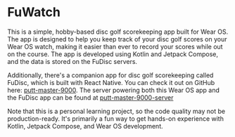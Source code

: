 # FuWatch
This is a simple, hobby-based disc golf scorekeeping app built for Wear OS. The app is designed to help you keep track of your disc golf scores on your Wear OS watch, making it easier than ever
to record your scores while out on the course. The app is developed using Kotlin and Jetpack Compose, and the data is stored on the FuDisc servers.

Additionally, there's a companion app for disc golf scorekeeping called FuDisc, which is built with React Native. You can check it out on GitHub here: [putt-master-9000](https://github.com/Henzii/putt-master-9000).
The server powering both this Wear OS app and the FuDisc app can be found at [putt-master-9000-server](https://github.com/Henzii/putt-master-9000.)

Note that this is a personal learning project, so the code quality may not be production-ready. It's primarily a fun way to get hands-on experience with Kotlin, Jetpack Compose, and Wear OS development.
